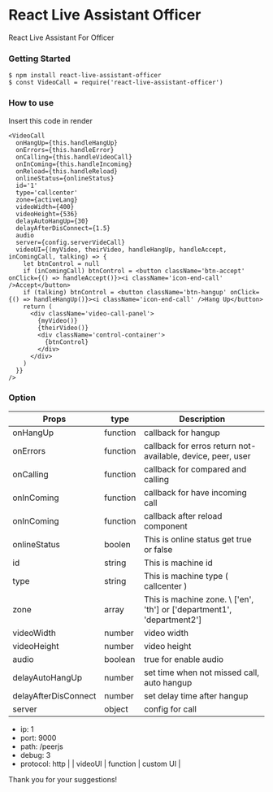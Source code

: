 # React Live Assistant Officer
React Live Assistant For Officer


### Getting Started
```
$ npm install react-live-assistant-officer
$ const VideoCall = require('react-live-assistant-officer')
```

### How to use
Insert this code in render
```
<VideoCall
  onHangUp={this.handleHangUp}
  onErrors={this.handleError}
  onCalling={this.handleVideoCall}
  onInComing={this.handleIncoming}
  onReload={this.handleReload}
  onlineStatus={onlineStatus}
  id='1'
  type='callcenter'
  zone={activeLang}
  videoWidth={400}
  videoHeight={536}
  delayAutoHangUp={30}
  delayAfterDisConnect={1.5}
  audio
  server={config.serverVideCall}
  videoUI={(myVideo, theirVideo, handleHangUp, handleAccept, inComingCall, talking) => {
    let btnControl = null
    if (inComingCall) btnControl = <button className='btn-accept' onClick={() => handleAccept()}><i className='icon-end-call' />Accept</button>
    if (talking) btnControl = <button className='btn-hangup' onClick={() => handleHangUp()}><i className='icon-end-call' />Hang Up</button>
    return (
      <div className='video-call-panel'>
        {myVideo()}
        {theirVideo()}
        <div className='control-container'>
          {btnControl}
        </div>
      </div>
    )
  }}
/>
```

### Option

| Props | type|  Description |
| --- | --- | --- |
| onHangUp | function | callback for hangup
| onErrors | function | callback for erros return not-available, device, peer, user |
| onCalling | function | callback for compared and calling |
| onInComing | function | callback for have incoming call |
| onInComing | function | callback after reload component |
| onlineStatus | boolen | This is online status get true or false |
| id | string | This is machine id |
| type | string | This is machine type ( callcenter ) |
| zone | array | This is machine zone. \ ['en', 'th'] or ['department1', 'department2'] |
| videoWidth | number | video width |
| videoHeight | number | video height |
| audio | boolean | true for enable audio |
| delayAutoHangUp | number | set time when not missed call, auto hangup  |
| delayAfterDisConnect | number | set delay time after hangup |
| server | object | config for call
- ip: 1
- port: 9000
- path: /peerjs
- debug: 3
- protocol: http
|
| videoUI | function | custom UI |


Thank you for your suggestions!